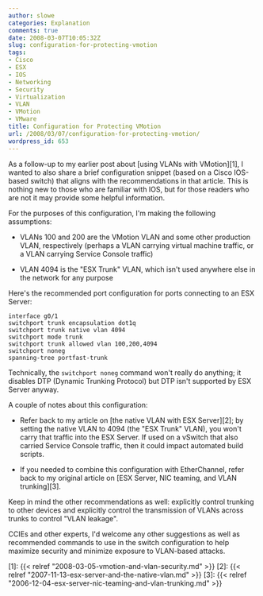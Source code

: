 ```yaml
---
author: slowe
categories: Explanation
comments: true
date: 2008-03-07T10:05:32Z
slug: configuration-for-protecting-vmotion
tags:
- Cisco
- ESX
- IOS
- Networking
- Security
- Virtualization
- VLAN
- VMotion
- VMware
title: Configuration for Protecting VMotion
url: /2008/03/07/configuration-for-protecting-vmotion/
wordpress_id: 653
---
```


As a follow-up to my earlier post about [using VLANs with VMotion][1], I wanted to also share a brief configuration snippet (based on a Cisco IOS-based switch) that aligns with the recommendations in that article. This is nothing new to those who are familiar with IOS, but for those readers who are not it may provide some helpful information.

For the purposes of this configuration, I'm making the following assumptions:

* VLANs 100 and 200 are the VMotion VLAN and some other production VLAN, respectively (perhaps a VLAN carrying virtual machine traffic, or a VLAN carrying Service Console traffic)

* VLAN 4094 is the "ESX Trunk" VLAN, which isn't used anywhere else in the network for any purpose

Here's the recommended port configuration for ports connecting to an ESX Server:

	interface g0/1  
	switchport trunk encapsulation dot1q  
	switchport trunk native vlan 4094  
	switchport mode trunk  
	switchport trunk allowed vlan 100,200,4094  
	switchport noneg  
	spanning-tree portfast-trunk

Technically, the `switchport noneg` command won't really do anything; it disables DTP (Dynamic Trunking Protocol) but DTP isn't supported by ESX Server anyway.

A couple of notes about this configuration:

* Refer back to my article on [the native VLAN with ESX Server][2]; by setting the native VLAN to 4094 (the "ESX Trunk" VLAN), you won't carry that traffic into the ESX Server. If used on a vSwitch that also carried Service Console traffic, then it could impact automated build scripts.

* If you needed to combine this configuration with EtherChannel, refer back to my original article on [ESX Server, NIC teaming, and VLAN trunking][3].

Keep in mind the other recommendations as well: explicitly control trunking to other devices and explicitly control the transmission of VLANs across trunks to control "VLAN leakage".

CCIEs and other experts, I'd welcome any other suggestions as well as recommended commands to use in the switch configuration to help maximize security and minimize exposure to VLAN-based attacks.

[1]: {{< relref "2008-03-05-vmotion-and-vlan-security.md" >}}
[2]: {{< relref "2007-11-13-esx-server-and-the-native-vlan.md" >}}
[3]: {{< relref "2006-12-04-esx-server-nic-teaming-and-vlan-trunking.md" >}}
